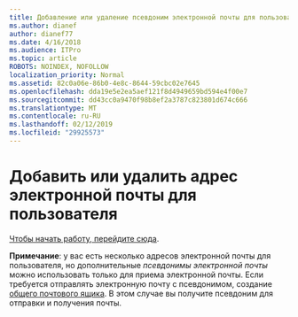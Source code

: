 ```yaml
---
title: Добавление или удаление псевдоним электронной почты для пользователя
ms.author: dianef
author: dianef77
ms.date: 4/16/2018
ms.audience: ITPro
ms.topic: article
ROBOTS: NOINDEX, NOFOLLOW
localization_priority: Normal
ms.assetid: 82c0a06e-86b0-4e8c-8644-59cbc02e7645
ms.openlocfilehash: dda19e5e2ea5aef121f8d4949659bd594e4f00e7
ms.sourcegitcommit: dd43cc0a9470f98b8ef2a3787c823801d674c666
ms.translationtype: MT
ms.contentlocale: ru-RU
ms.lasthandoff: 02/12/2019
ms.locfileid: "29925573"
---
```

# <a name="add-or-remove-an-email-address-for-a-user"></a>Добавить или удалить адрес электронной почты для пользователя

[Чтобы начать работу, перейдите сюда](https://portal.office.com/AdminPortal/Home#/AssistedGuide/addemailoptions).
    
 **Примечание**: у вас есть несколько адресов электронной почты для пользователя, но дополнительные *псевдонимы электронной почты* можно использовать только для приема электронной почты. Если требуется отправлять электронную почту с псевдонимом, создание [общего почтового ящика](https://support.office.com/article/871a246d-3acd-4bba-948e-5de8be0544c9). В этом случае вы получите псевдоним для отправки и получения почты. 
  

